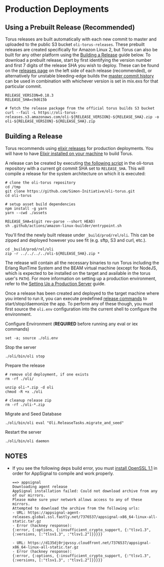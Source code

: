 # Production Deployments

## Using a Prebuilt Release (Recommended)

Torus releases are built automatically with each new commit to master and uploaded to the public S3 bucket `oli-torus-releases`. These prebuilt releases are created specifically for Amazon Linux 2, but Torus can also be built for any other platform using the [Building a Release](#Building-a-Release) guide below. To download a prebuilt release, start by first identifying the version number and first 7 digits of the release SHA you wish to deploy. These can be found on the [releases page](https://github.com/Simon-Initiative/oli-torus/releases) on the left side of each release (recommended), or alternatively for unstable bleeding-edge builds the [master commit history](https://github.com/Simon-Initiative/oli-torus/commits/master) can be used in combination with whichever version is set in mix.exs for that particular commit.

```
RELEASE_VERSION=0.18.3
RELEASE_SHA=c9d615b

# fetch the release package from the official torus builds S3 bucket
curl --fail -L https://oli-torus-releases.s3.amazonaws.com/oli-${RELEASE_VERSION}-${RELEASE_SHA}.zip -o oli-${RELEASE_VERSION}-${RELEASE_SHA}.zip
```

## Building a Release

Torus recommends using [elixir releases](https://hexdocs.pm/mix/Mix.Tasks.Release.html) for production deployments. You will have to have [Elixir installed on your machine](https://elixir-lang.org/install.html) to build Torus.

A release can be created by executing [the following script](https://github.com/Simon-Initiative/oli-torus/blob/master/.github/actions/amazon-linux-builder/entrypoint.sh) in the oli-torus repository with a current git commit SHA set to `RELEASE_SHA`. This will compile a release for the system architecture on which it is executed:

```
# clone the oli-torus repository
cd /tmp
git clone https://github.com/Simon-Initiative/oli-torus.git
cd oli-torus

# setup asset build dependencies
npm install -g yarn
yarn --cwd ./assets

RELEASE_SHA=$(git rev-parse --short HEAD)
sh .github/actions/amazon-linux-builder/entrypoint.sh
```

You'll find the newly built release under `_build/prod/rel/oli`. This can be zipped and deployed however you see fit (e.g. sftp, S3 and curl, etc.).

```
cd _build/prod/rel/oli
zip -r ../../../../oli-${RELEASE_SHA}.zip *
```

The release will contain all the necessary binaries to run Torus including the Erlang RunTime System and the BEAM virtual machine (except for NodeJS, which is expected to be installed on the target and available in the torus user's `PATH`). For more information on setting up a production environment, refer to the [Setting Up a Production Server](https://github.com/Simon-Initiative/oli-torus/wiki/Setting-Up-A-Production-Server) guide.

Once a release has been created and deployed to the target machine where you intend to run it, you can
execute predefined [release commands](Setting-Up-a-Production-Server#command-reference) to start/stop/daemonize the app.
To perform any of these though, you must first source the `oli.env` configuration into the current shell to configure the environment.

Configure Environment (**REQUIRED** before running any eval or iex commands)

```
set -a; source ./oli.env
```

Stop the server

```
./oli/bin/oli stop
```

Prepare the release

```
# remove old deployment, if one exists
rm -rf ./oli/

unzip oli-*.zip -d oli
chmod -R +x ./oli

# cleanup release zip
rm -rf ./oli-*.zip
```

Migrate and Seed Database

```
./oli/bin/oli eval "Oli.ReleaseTasks.migrate_and_seed"
```

Restart the server

```
./oli/bin/oli daemon
```

## NOTES

- If you see the following deps build error, you must [install OpenSSL 1.1](https://gist.github.com/fernandoaleman/5459173e24d59b45ae2cfc618e20fe06) in order for AppSignal to compile and work properly.

  ```
  ==> appsignal
  Downloading agent release
  AppSignal installation failed: Could not download archive from any of our mirrors.
  Please make sure your network allows access to any of these mirrors.
  Attempted to download the archive from the following urls:
  - URL: https://appsignal-agent-releases.global.ssl.fastly.net/7376537/appsignal-x86_64-linux-all-static.tar.gz
  - Error (hackney response):
  {:error, {:options, {:insufficient_crypto_support, {:"tlsv1.3", {:versions, [:"tlsv1.3", :"tlsv1.2"]}}}}}

  - URL: https://d135dj0rjqvssy.cloudfront.net/7376537/appsignal-x86_64-linux-all-static.tar.gz
  - Error (hackney response):
  {:error, {:options, {:insufficient_crypto_support, {:"tlsv1.3", {:versions, [:"tlsv1.3", :"tlsv1.2"]}}}}}
  ```
